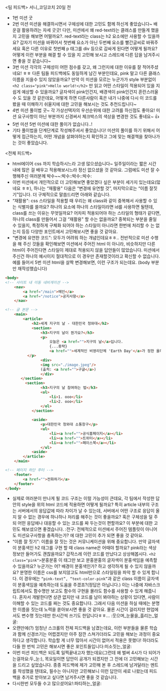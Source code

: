 <팀 피드백>
서니_코딩코치
  20일 전
- 1번 미션
굿
- 2번 미션
미션을 해결하시면서 구체성에 대한 고민도 함께 하신게 좋았습니다~ 배운걸 활용하려는 자세 굿굿!
다만, 미션에서 왜 red-text라는 클래스를 만들게 했을지 고민을 해보면 어떨까요?. red-text라는 class는 h2 요소에만 사용할 수 있을까요? 갑자기 미션을 바뀌어서 첫번째 요소가 아닌 두번째 요소를 빨간글씨로 바꿔주세요 혹은 다른 이유로 첫번째 p 태그를 div 등으로 감싸게 된다면 어떻게 될까요? 어떻게 이런 부분을 해결 할 수 있을 지 고민해 보시고 스레드에 다른 답을 남겨주시면 좋을 것 같습니다~
- 3번 미션
각각의 구체성이 어떤 점수를 갖고, 왜 그런지에 대한 이유를 잘 적어주셨네요!
ㅎㅎ 다른 팀들 피드백에도 동일하게 남긴 부분인데요, pink 말고 다른 클래스 이름을 지을수 있지 않았을까요? 만약 이 미션을 모르는 누군가가 style 부분없이 `<h2 class="pink">Hello world!</h2>` 만 읽고 어떤 스타일이 적용되어 있을 지 쉽게 예상할 수 있을까요? 글자색이 pink인건지, 배경색이 pink인건지 혼란스러울 수 도 있을 것 같은데요, 어떻게 하면 다른사람이 혹은 내가 나중에 다시 이 코드를 봤을 때 이해하기 쉬울지에 대한 고민을 해보시는 것도 추천드립니다~
- 4번 미션
풀이법 굿~ 각 가상선택자의 우선순위에 대한 고려를 하신점도 좋아요! 미션 요구사항이 아닌 부분까지 신경써서 체크박스의 색상을 변경한 것도 좋네요~ :+1:
- 5번 미션
5번 미션에 대한 풀이가 없습니다..!
- 기타
풀이법을 단계단계로 작성해주셔서 좋았습니다! 미션의 풀이를 하기 위해서 어떻게 접근하는지, 어떤 개념을 살펴야하는지 확인하고 그에 맞는 해결책을 찾아나가는 것이 좋았습니다.


<전체 피드백>
- html에이어 css 까지 학습하시느라 고생 많으셨습니다~ 일주일이라는 짧은 시간 내에 많은 걸 배우고 적용해보시느라 정신 없으셨을 것 같아요. 그럼에도 미션 잘 수행해주신 여러분께 박수~~:박수::박수::박수:<br>
- 이번 미션에서 개인적으로 더 고민해보면 좋았겠다 싶은 부분이 세가지 있는데요(많네요 ㅎㅎ), 하나는 “재활용" 다음은 “변경에 유연할 것”, 마지막으로는 “이름 잘짓기”입니다. 더 구체적으로 말씀드리면 아래와 같습니다.<br>
- “재활용": css 스타일을 적용할 때 우리는 왜 class와 같이 중복해서 사용할 수 있는 식별자를 쓸까요? 하나의 요소에 하나의 스타일이라면 id를 사용하면 될텐데, class를 쓰는 이유는 무엇일까요? 어차피 적용되어야 하는 스타일의 형태가 같다면, 하나의 class를 만들어서 그걸 “재활용" 할 수는 없을까요? 중복되는 부분을 줄일 수 있을지, 특정하게 구체화 되어야 하는 스타일이 아니라면 한번에 처리할 수 는 없는지 등등 다양한 포인트에서 고민해보시면 좋을 것 같아요.
- “변경에 유연한 코드": 모두가 어려워 하는 개념인데요ㅎㅎ.. 전반적으로 미션 수행을 해 주신 것들을 확인해보면 미션에서 주어진 html 이 아니라, 비슷하지만 다른 html이 주어진다면 스타일이 제대로 적용되지 않을 답안들이 많았습니다. 미션에서 주신건 하나의 예시이지 절대적으로 이 경우만 존재할것이라고 확신할 수 없습니다. 예를 들어서 5번 미션 html을 살짝 변경해보면, 이런 구조가 되는데요. (body 부분만 재작성했습니다)

```html
<body>
<!-- 사이트 내 이동 네비게이션 -->
	<nav>
		<a href="/main">메인</a>
		<a href="/notice">공지사항</a>
	</nav>

<!-- 글 본문 -->
	<main>
		<article>
			<h2>세계 지구의 날 - 대한민국 청와대</h2>
			<section>
				<h3>지구의 날이 뭔가요?</h3>
				<p>
					오늘은 <a href="">지구의 날</a>입니다.
					{...중략}
					<a href="">세계적인 비영리단체 'Earth Day'</a>가 정한 올해 지구의 날 주제는 '지구에 투자하자'입니다.
	      </p>
				<div>
				<img src="./image.jpeg"/>
				(출처: <a href="">구글</a>)
				</div>
	   </section>
		 <section>
				<h3>지구의 날 참여하는 법</h3>
				<ol>
					<li>1. ooo</li>
					<li>2. ooo</li>
				</ol>
			</section>
	
			<aside>
				<p>대한민국 청와대 소통창구</p>
				<ul>
					<li><a href="">공식홈페이지</a></li>
					<li><a href="">트위터</a></li>
					<li><a href="">페이스북</a></li>
				</ul>
			<aside>
		</article>
	</main>

<!-- 페이지 하단 푸터 -->
	<footer>
		<a href="">전화하기</a>
	</footer>
</body>
```

- 실제로 여러분이 만나게 될 코드 구조는 이럴 가능성이 큰데요, 각 팀에서 작성한 답안의 style을 위의 html 코드에 적용하면 어떻게 될까요? 특히 article 내부의 구조는 서버에서의 응답값에 따라 차이가 날 수 있는데, 서버에서 어떤 구조로 응답이 올 지 알 수 없는 경우에 하나하나 처리를 해주는 것이 좋을까요? 혹은 구체성을 덜 주되 어떤 응답에나 대응할 수 있는 코드를 짜 두는것이 편할까요? 이 부분에 대한 고민도 해보셨으면 좋겠습니다.
:전구: 전체적으로 미션에서 주어진 템플릿이 아니어도 미션요구사항을 충족하는가? 에 대한 고민이 추가 되면 좋을 것 같아요.
- “이름 잘 짓기": 이름을 잘 짓는 것은 커뮤니케이션을 위해 중요합니다. 만약 글자색이 분홍색인 h2 태그를 구현 할 때 class name은 어때야 할까요? pink라는 색상 정보만 들어가도 괜찮을까요? 갑작스레 이런 코드를 만났다고 상상해봅시다. `<h2 class="pink">`분홍분홍</h2> 이 태그만 보고 분홍분홍의 글자색이 분홍색임을 예측할 수 있을까요? 누군가는 어? 배경이 분홍색인가? 하고 생각하게 될 수 있지 않을까요? 분명한 이름은 css를 보지않고도 html만으로 스타일링을 파악 할 수 있게 합니다. 이 경우에는 `“pink-text”, “text-color-pink”`과 같은 class 이름이 글자색이 분홍색임을 예측하는데 도움을 주겠죠?(정답은 아닙니다.) 이는 나중에 자바스크립트에서도 함수명만 보고도 함수의 구현을 몰라도 함수를 사용할 수 있게 해줍니다. 혼자서 개발한다면 상관 없지만 내 코드를 남이 봐야하는 상황이 있다면, 사람이 이해할 수 있는 코드를 짜는 것도 중요합니다. 그래서 다음 미션을 하실 때에는 분명한 이름을 짓는데 노력을 쏟아보시면 좋을 것 같아요. 물론 시간이 걸리지만 현업에서도 변수명 짓는데만 한시간씩 쓰기도 한답니다ㅎㅎ... :웃으며_눈물을_흘리는_얼굴:
- 오랜만에(?) 엄청난 스크롤의 전체 피드백을 남겼는데요, 이런 부분들을 물론 학습과 함께 신경쓰기는 어렵겠지만 아주 잠깐 스쳐가더라도 고민을 해보는 과정이 중요하다고 생각합니다. 학습할 게 너무 많아서 시간이 없어서 적용은 못했다! 하더라도 다들 한 번씩 고민은 해보시면 좋은 포인트들입니다:미소짓는_얼굴:
- 이번 미션 피드백은 되도록 일찍끝내고자 했는데요(그런데 왜 벌써 4시가 다 되어가는걸까요:두_눈:), 목요일이면 답안이 공개가 되겠지만 그 전에 더 고민해보는 시간을 드리고 싶었습니다. 종종 피드백에 제가 고민해 본 후 스레드에 남겨달라는 멘트를 작성했을 텐데요, 필수는 아니지만 고민해보니 이런 답안이 새로 나왔는데 피드백을 추가로 받아보고 싶다면 남겨주시면 좋을 것 같습니다.
- 다시한번 모두들 수고 많으셨어요!:파티하는_얼굴:
